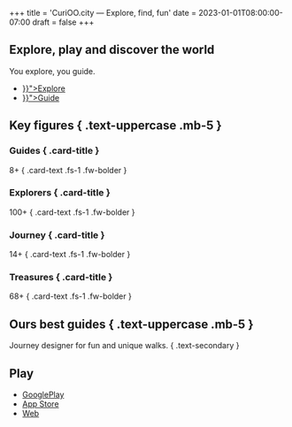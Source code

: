 +++
title = 'CuriOO.city — Explore, find, fun'
date = 2023-01-01T08:00:00-07:00
draft = false
+++

<section id="hero">
<div class="container">

## Explore, play and discover the world

You explore, you guide.

<ul class="nav nav-pills justify-content-center">
    <li class="nav-item nav-link"><a class="btn btn-dark btn-lg" href="{{< ref "explore" >}}">Explore</a></li>
    <li class="nav-item nav-link"><a class="btn btn-light btn-lg" href="{{< ref "guide" >}}">Guide</a></li>
</ul>

</div>
</section>

<section id="counter">
<div class="container">

## Key figures { .text-uppercase .mb-5 }

<div class="row g-5">

<div class="col">
<div class="card text-bg-dark">
<div class="card-body">

### Guides { .card-title }

8+
{ .card-text .fs-1 .fw-bolder }

</div>
</div>
</div>

<div class="col">
<div class="card text-bg-dark">
<div class="card-body">

### Explorers { .card-title }

100+
{ .card-text .fs-1 .fw-bolder }

</div>
</div>
</div>

<div class="col">
<div class="card text-bg-dark">
<div class="card-body">

### Journey { .card-title }

14+
{ .card-text .fs-1 .fw-bolder }

</div>
</div>
</div>

<div class="col">
<div class="card text-bg-dark">
<div class="card-body">

### Treasures { .card-title }

68+
{ .card-text .fs-1 .fw-bolder }

</div>
</div>
</div>

</div>

</div>
</section>

<section id="best-guides">
<div class="container">

## Ours best guides  { .text-uppercase .mb-5 }

Journey designer for fun and unique walks.
{ .text-secondary }

</div>
</section>

<section id="play">
<div class="container">

## Play

<ul class="nav nav-pills justify-content-center">
    <li class="nav-item nav-link"><a class="btn btn-dark btn-lg" href="https://play.google.com/store/games?"><i class="bi-google-play"></i> GooglePlay</a></li>
    <li class="nav-item nav-link"><a class="btn btn-dark btn-lg" href="https://www.apple.com/fr/app-store/"><i class="bi-apple"></i> App Store</a></li>
    <li class="nav-item nav-link"><a class="btn btn-dark btn-lg" href="https://app.curioo.city"><i class="bi-globe"></i> Web</a></li>
</ul>

</div>
</section>
